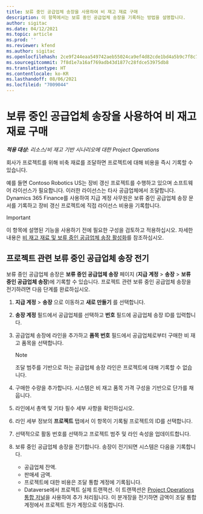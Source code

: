 ```yaml
---
title: 보류 중인 공급업체 송장을 사용하여 비 재고 재료 구매
description: 이 항목에서는 보류 중인 공급업체 송장을 기록하는 방법을 설명합니다.
author: sigitac
ms.date: 04/12/2021
ms.topic: article
ms.prod: ''
ms.reviewer: kfend
ms.author: sigitac
ms.openlocfilehash: 2ce9f244eaa549742aeb55024ca9ef4d82cde1bd4a5b9c7f8c762cf72e0da83f
ms.sourcegitcommit: 7f8d1e7a16af769adb43d1877c28fdce53975db8
ms.translationtype: HT
ms.contentlocale: ko-KR
ms.lasthandoff: 08/06/2021
ms.locfileid: "7009044"
---
```

# <a name="purchase-non-stocked-materials-using-a-pending-vendor-invoice"></a>보류 중인 공급업체 송장을 사용하여 비 재고 재료 구매

_**적용 대상:** 리소스/비 재고 기반 시나리오에 대한 Project Operations_

회사가 프로젝트를 위해 비축 재료를 조달하면 프로젝트에 대해 비용을 즉시 기록할 수 있습니다. 

예를 들면 Contoso Robotics US는 장비 갱신 프로젝트를 수행하고 있으며 소프트웨어 라이선스가 필요합니다. 이러한 라이선스는 타사 공급업체에서 조달합니다.  Dynamics 365 Finance를 사용하여 지급 계정 사무원은 보류 중인 공급업체 송장 문서를 기록하고 장비 갱신 프로젝트에 직접 라이선스 비용을 기록합니다. 

> [!IMPORTANT]
> 이 항목에 설명된 기능을 사용하기 전에 필요한 구성을 검토하고 적용하십시오. 자세한 내용은 [비 재고 재료 및 보류 중인 공급업체 송장 활성화](configure-materials-nonstocked.md)를 참조하십시오. 

## <a name="post-a-project-related-pending-vendor-invoice"></a>프로젝트 관련 보류 중인 공급업체 송장 전기 

보류 중인 공급업체 송장은 **보류 중인 공급업체 송장** 페이지 (**지급 계정** > **송장** > **보류 중인 공급업체 송장**)에 기록할 수 있습니다. 프로젝트 관련 보류 중인 공급업체 송장을 전기하려면 다음 단계를 완료하십시오.

1. **지급 계정** > **송장** 으로 이동하고 **새로 만들기** 를 선택합니다. 
2. **송장 계정** 필드에서 공급업체를 선택하고 **번호** 필드에 공급업체 송장 ID를 입력합니다.
3. 공급업체 송장에 라인을 추가하고 **품목 번호** 필드에서 공급업체로부터 구매한 비 재고 품목을 선택합니다. 

    > [!NOTE]
    > 조달 범주를 기반으로 하는 공급업체 송장 라인은 프로젝트에 대해 기록할 수 없습니다. 
    
5. 구매한 수량을 추가합니다. 시스템은 비 재고 품목 가격 구성을 기반으로 단가를 채웁니다. 
6. 라인에서 총액 및 기타 필수 세부 사항을 확인하십시오.
7. 라인 세부 정보의 **프로젝트** 탭에서 이 항목이 기록될 프로젝트의 ID를 선택합니다.
8. 선택적으로 활동 번호를 선택하고 프로젝트 범주 및 라인 속성을 업데이트합니다.
9. 보류 중인 공급업체 송장을 전기합니다. 송장이 전기되면 시스템은 다음을 기록합니다.
    
    - 공급업체 잔액.
    - 판매세 금액.
    - 프로젝트에 대한 비용은 조달 통합 계정에 기록됩니다.
    - Dataverse에서 프로젝트 실제 트랜잭션. 이 트랜잭션은 [Project Operations 통합 저널](../project-accounting/project-operations-integration-journal.md)을 사용하여 추가 처리됩니다. 이 분개장을 전기하면 금액이 조달 통합 계정에서 프로젝트 원가 계정으로 이동합니다.
